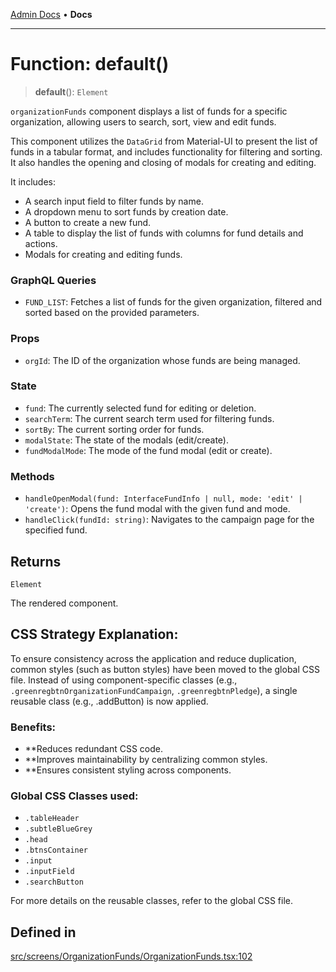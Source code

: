 [Admin Docs](/) • **Docs**

***

# Function: default()

> **default**(): `Element`

`organizationFunds` component displays a list of funds for a specific organization,
allowing users to search, sort, view and edit funds.

This component utilizes the `DataGrid` from Material-UI to present the list of funds in a tabular format,
and includes functionality for filtering and sorting. It also handles the opening and closing of modals
for creating and editing.

It includes:
- A search input field to filter funds by name.
- A dropdown menu to sort funds by creation date.
- A button to create a new fund.
- A table to display the list of funds with columns for fund details and actions.
- Modals for creating and editing funds.

### GraphQL Queries
- `FUND_LIST`: Fetches a list of funds for the given organization, filtered and sorted based on the provided parameters.

### Props
- `orgId`: The ID of the organization whose funds are being managed.

### State
- `fund`: The currently selected fund for editing or deletion.
- `searchTerm`: The current search term used for filtering funds.
- `sortBy`: The current sorting order for funds.
- `modalState`: The state of the modals (edit/create).
- `fundModalMode`: The mode of the fund modal (edit or create).

### Methods
- `handleOpenModal(fund: InterfaceFundInfo | null, mode: 'edit' | 'create')`: Opens the fund modal with the given fund and mode.
- `handleClick(fundId: string)`: Navigates to the campaign page for the specified fund.

## Returns

`Element`

The rendered component.

## CSS Strategy Explanation:

To ensure consistency across the application and reduce duplication, common styles
(such as button styles) have been moved to the global CSS file. Instead of using
component-specific classes (e.g., `.greenregbtnOrganizationFundCampaign`, `.greenregbtnPledge`), a single reusable
class (e.g., .addButton) is now applied.

### Benefits:
- **Reduces redundant CSS code.
- **Improves maintainability by centralizing common styles.
- **Ensures consistent styling across components.

### Global CSS Classes used:
- `.tableHeader`
- `.subtleBlueGrey`
- `.head`
- `.btnsContainer`
- `.input`
- `.inputField`
- `.searchButton`

For more details on the reusable classes, refer to the global CSS file.

## Defined in

[src/screens/OrganizationFunds/OrganizationFunds.tsx:102](https://github.com/PalisadoesFoundation/talawa-admin/blob/main/src/screens/OrganizationFunds/OrganizationFunds.tsx#L102)
